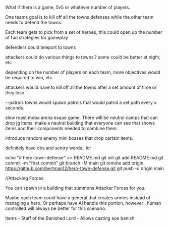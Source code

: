 What if there is a game, 5v5 or whatever number of players.

One teams goal is to kill off all the towns defenses while the other team needs to defend the towns. 

Each team gets to pick from a set of heroes,
this could open up the number of fun strategies for gameplay

defenders could teleport to towns

attackers could do various things to towns.? 
some could be better at night, etc

depending on the number of players on each team, more objectives would be required to win, etc.

attackers would have to kill off all the towns after a set amount of time or they lose.

--patrols
towns would spawn patrols that would patrol a set path every x seconds.

slow roast moba arena esque game. There will be neutral camps that can drop jg items.
make a neutral building that everyone can see that shows items and their components needed to combine them.

introduce random enemy mini bosses that drop certain items.

definitely have obs and sentry wards.. lol




echo "# hero-town-defense" >> README.md
git init
git add README.md
git commit -m "first commit"
git branch -M main
git remote add origin https://github.com/bertman12/hero-town-defense.git
git push -u origin main

//Attacking Forces

You can spawn in a building that summons Attacker Forces for you. 

Maybe each team could have a general that creates armies instead of managing a hero.
Or perhaps have AI handle this portion, however , human controlled will always be better for this scenario.



Items -
    Staff of the Banished Lord - Allows casting aoe banish.









